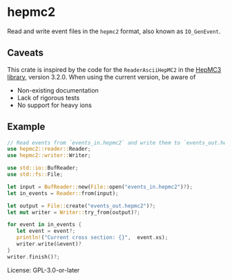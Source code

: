 # hepmc2

Read and write event files in the `hepmc2` format, also known as
`IO_GenEvent`.

## Caveats

This crate is inspired by the code for the `ReaderAsciiHepMC2` in the
[HepMC3 library](https://gitlab.cern.ch/hepmc/HepMC), version
3.2.0. When using the current version, be aware of

- Non-existing documentation
- Lack of rigorous tests
- No support for heavy ions

## Example

```rust
// Read events from `events_in.hepmc2` and write them to `events_out.hepmc2`
use hepmc2::reader::Reader;
use hepmc2::writer::Writer;

use std::io::BufReader;
use std::fs::File;

let input = BufReader::new(File::open("events_in.hepmc2")?);
let in_events = Reader::from(input);

let output = File::create("events_out.hepmc2")?;
let mut writer = Writer::try_from(output)?;

for event in in_events {
   let event = event?;
   println!("Current cross section: {}",  event.xs);
   writer.write(&event)?
}
writer.finish()?;
```

License: GPL-3.0-or-later
